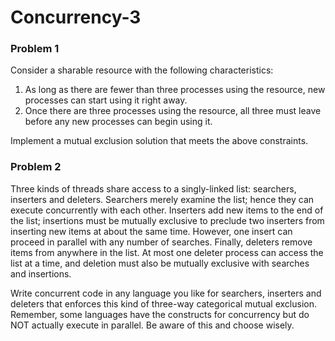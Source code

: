 # Concurrency-3

### Problem 1

Consider a sharable resource with the following characteristics:

1. As long as there are fewer than three processes using the resource, new processes can start using it right away.
2. Once there are three processes using the resource, all three must leave before any new processes can begin using it.

Implement a mutual exclusion solution that meets the above constraints.

### Problem 2

Three kinds of threads share access to a singly-linked list: searchers, inserters and deleters. Searchers merely examine the list; hence they can execute concurrently with each other. Inserters add new items to the end of the list; insertions must be mutually exclusive to preclude two inserters from inserting new items at about the same time. However, one insert can proceed in parallel with any number of searches. Finally, deleters remove items from anywhere in the list. At most one deleter process can access the list at a time, and deletion must also be mutually exclusive with searches and insertions.

Write concurrent code in any language you like for searchers, inserters and deleters that enforces this kind of three-way categorical mutual exclusion. Remember, some languages have the constructs for concurrency but do NOT actually execute in parallel. Be aware of this and choose wisely.